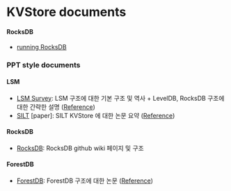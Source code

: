 # KVStore documents

#### RocksDB
- [running RocksDB](https://github.com/Csoyee/documents/blob/master/KVStore/RocksDB_YCSB.md)


### PPT style documents 
#### LSM 
- [LSM Survey](https://docs.google.com/presentation/d/1ELKk5KPP_b2ppGZn2KrX8hmFiF_kFOb3FUBWLWuXQ9I/edit?usp=sharing): LSM 구조에 대한 기본 구조 및 역사 + LevelDB, RocksDB 구조에 대한 간략한 설명 ([Reference](https://arxiv.org/abs/1812.07527))
- [SILT](https://docs.google.com/presentation/d/1JCp98ZCEXGjpiA0B9pKpu4_A6gjhbFZEHXebLP_S4bg/edit?usp=sharing) [paper]: SILT KVStore 에 대한 논문 요약 ([Reference](https://dl.acm.org/citation.cfm?id=2043558))

#### RocksDB
- [RocksDB](https://docs.google.com/presentation/d/1RD-Ap7cuAMkNbGqSbEJ6Snswhd3HPnHPpNLEaOoiDro/edit?usp=drive_web&ouid=102662351957596312947): RocksDB github wiki 페이지  및 구조

#### ForestDB
- [ForestDB](https://docs.google.com/presentation/d/12tb7HHj4duaLRm1SxIqfsaTkZWcTNfS-UZBqL4NTVZg/edit?usp=sharing): ForestDB 구조에 대한 논문 ([Reference](https://ieeexplore.ieee.org/document/7110563))
